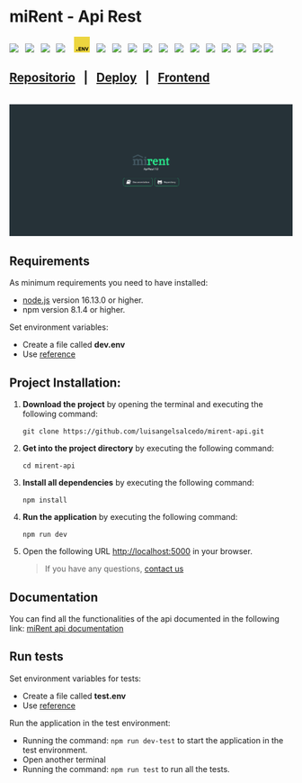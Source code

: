 # miRent - Api Rest

<div>
<img src="https://img.icons8.com/fluency/32/000000/node-js.png"/>&nbsp;&nbsp;
<img src="https://camo.githubusercontent.com/6686b9ef0e21e13c9e7c846340303765c0f36e40a0490bcad453ea9d0d433ea0/68747470733a2f2f7777772e6d656d656e746f746563682e696e2f6173736574732f696d616765732f69636f6e732f657870726573732e706e67" width='30'/>&nbsp;&nbsp;
<img src="https://img.icons8.com/color/32/000000/mongodb.png"/>&nbsp;&nbsp;
<img src="https://mongoosejs.com/docs/images/favicon/ms-icon-144x144.png" width='28'/>&nbsp;&nbsp;&nbsp;
<img src="https://raw.githubusercontent.com/motdotla/dotenv/master/dotenv.png" width='28'/>&nbsp;&nbsp;
<img src="https://img.icons8.com/color/32/000000/java-web-token.png"/>&nbsp;&nbsp;
<img src="https://img.stackshare.io/package/19054/default_2be036aaca5c71baf790e00f1ef80dd37a625905.png" width='28'/>&nbsp;&nbsp;
<img src="https://progsoft.net/images/ejs-icon-bccf3f017751a71ee75c69021ee1020fc0d9067e.jpg" width='28'/>&nbsp;&nbsp;
<img src="https://cloudinary-res.cloudinary.com/image/upload/website/cloudinary_web_favicon.png" width="30"/>&nbsp;&nbsp;
<img src="https://avatars.githubusercontent.com/u/4129662?s=28&v=4"/>&nbsp;&nbsp;
<img src="https://repository-images.githubusercontent.com/1272424/d1995000-0ab7-11ea-8ed3-04a082c36b0d" width="55"/>&nbsp;&nbsp;
<img src="https://cdn.iconscout.com/icon/free/png-256/stripe-2-498440.png" width="30"/>&nbsp;&nbsp;
<img src="https://user-images.githubusercontent.com/3025322/87547253-bf050400-c6a2-11ea-950a-280311bc6cc8.png" width='32'/>&nbsp;&nbsp;
<img src="https://iconape.com/wp-content/png_logo_vector/jest-logo.png" width="26"/>&nbsp;&nbsp;
<img src="https://img.icons8.com/color/32/000000/eslint.png"/>&nbsp;&nbsp;
<img src="https://prettier.io/icon.png"  width='30'/>
<img src="https://img.icons8.com/color/32/000000/heroku.png"/>&nbsp;&nbsp;

</div>

## [Repositorio](https://github.com/luisangelsalcedo/mirent-api) &nbsp;&nbsp;|&nbsp;&nbsp; [Deploy](https://mirent-api-luissg.herokuapp.com) &nbsp;&nbsp;|&nbsp;&nbsp; [Frontend](https://github.com/luisangelsalcedo/mirent-frontend)

<br>
<img src="./public/img/screen.png"/>
<br>

## Requirements

As minimum requirements you need to have installed:

- [node.js](https://nodejs.org/download/release/v16.13.0/) version 16.13.0 or higher.
- npm version 8.1.4 or higher.

Set environment variables:

- Create a file called **dev.env**
- Use [reference](./.env.example)

## Project Installation:

1. **Download the project** by opening the terminal and executing the following command:
   ```
   git clone https://github.com/luisangelsalcedo/mirent-api.git
   ```
2. **Get into the project directory** by executing the following command:
   ```
   cd mirent-api
   ```
3. **Install all dependencies** by executing the following command:
   ```
   npm install
   ```
4. **Run the application** by executing the following command:
   ```
   npm run dev
   ```
5. Open the following URL <http://localhost:5000> in your browser.

   > If you have any questions, [contact us](https://mailto:seemc9@gmail.com)

## Documentation

You can find all the functionalities of the api documented in the following link: [miRent api documentation](https://documenter.getpostman.com/view/11240421/UyxnEkR5)

## Run tests

Set environment variables for tests:

- Create a file called **test.env**
- Use [reference](./.env.example)

Run the application in the test environment:

- Running the command: `npm run dev-test` to start the application in the test environment.
- Open another terminal
- Running the command: `npm run test` to run all the tests.
